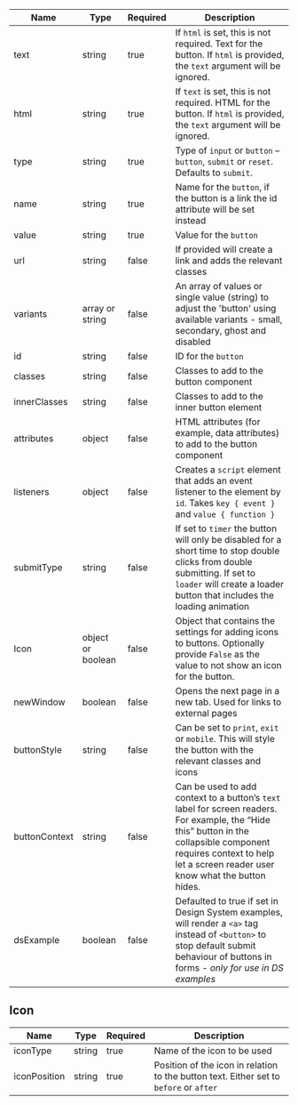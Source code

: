 | Name          | Type              | Required | Description                                                                                                                                                                                                              |
| ------------- | ----------------- | -------- | ------------------------------------------------------------------------------------------------------------------------------------------------------------------------------------------------------------------------ |
| text          | string            | true     | If `html` is set, this is not required. Text for the button. If `html` is provided, the `text` argument will be ignored.                                                                                                 |
| html          | string            | true     | If `text` is set, this is not required. HTML for the button. If `html` is provided, the `text` argument will be ignored.                                                                                                 |
| type          | string            | true     | Type of `input` or `button` – `button`, `submit` or `reset`. Defaults to `submit`.                                                                                                                                       |
| name          | string            | true     | Name for the `button`, if the button is a link the id attribute will be set instead                                                                                                                                      |
| value         | string            | true     | Value for the `button`                                                                                                                                                                                                   |
| url           | string            | false    | If provided will create a link and adds the relevant classes                                                                                                                                                             |
| variants      | array or string   | false    | An array of values or single value (string) to adjust the 'button' using available variants - small, secondary, ghost and disabled                                                                                       |
| id            | string            | false    | ID for the `button`                                                                                                                                                                                                      |
| classes       | string            | false    | Classes to add to the button component                                                                                                                                                                                   |
| innerClasses  | string            | false    | Classes to add to the inner button element                                                                                                                                                                               |
| attributes    | object            | false    | HTML attributes (for example, data attributes) to add to the button component                                                                                                                                            |
| listeners     | object            | false    | Creates a `script` element that adds an event listener to the element by `id`. Takes `key { event }` and `value { function }`                                                                                            |
| submitType    | string            | false    | If set to `timer` the button will only be disabled for a short time to stop double clicks from double submitting. If set to `loader` will create a loader button that includes the loading animation                     |
| Icon          | object or boolean | false    | Object that contains the settings for adding icons to buttons. Optionally provide `False` as the value to not show an icon for the button.                                                                               |
| newWindow     | boolean           | false    | Opens the next page in a new tab. Used for links to external pages                                                                                                                                                       |
| buttonStyle   | string            | false    | Can be set to `print`, `exit` or `mobile`. This will style the button with the relevant classes and icons                                                                                                                |
| buttonContext | string            | false    | Can be used to add context to a button’s `text` label for screen readers. For example, the “Hide this” button in the collapsible component requires context to help let a screen reader user know what the button hides. |
| dsExample     | boolean           | false    | Defaulted to true if set in Design System examples, will render a `<a>` tag instead of `<button>` to stop default submit behaviour of buttons in forms - _only for use in DS examples_                                   |

## Icon

| Name         | Type   | Required | Description                                                                            |
| ------------ | ------ | -------- | -------------------------------------------------------------------------------------- |
| iconType     | string | true     | Name of the icon to be used                                                            |
| iconPosition | string | true     | Position of the icon in relation to the button text. Either set to `before` or `after` |
